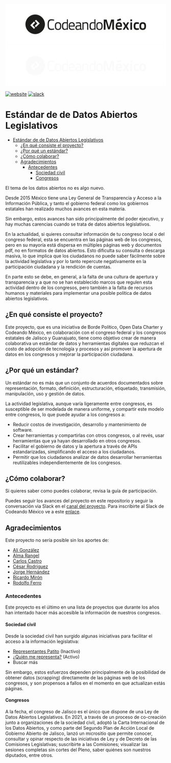 ![Logo Codeando México](/resources/images/logo-cmx.svg#gh-light-mode-only)
![Logo Codeando México](/resources/images/logo-cmx-blanco.svg#gh-dark-mode-only)


[![website](https://img.shields.io/badge/website-CodeandoMexico-00D88E.svg)](http://www.codeandomexico.org/)
[![slack](https://img.shields.io/badge/slack-CodeandoMexico-EC0E4F.svg)](http://slack.codeandomexico.org/)

# Estándar de de Datos Abiertos Legislativos

- [Estándar de de Datos Abiertos Legislativos](#estándar-de-de-datos-abiertos-legislativos)
  - [¿En qué consiste el proyecto?](#en-qué-consiste-el-proyecto)
  - [¿Por qué un estándar?](#por-qué-un-estándar)
  - [¿Cómo colaborar?](#cómo-colaborar)
  - [Agradecimientos](#agradecimientos)
    - [Antecedentes](#antecedentes)
      - [Sociedad civil](#sociedad-civil)
      - [Congresos](#congresos)

El tema de los datos abiertos no es algo nuevo.

Desde 2015 México tiene una Ley General de Transparencia y Acceso a la
Información Pública, y tanto el gobierno federal como los gobiernos estatales
han realizado muchos avances en esta materia.

Sin embargo, estos avances han sido principalmente del poder ejecutivo, y hay
muchas carencias cuando se trata de datos abiertos legislativos.

En la actualidad, si quieres consultar información de tu congreso local o del
congreso federal, esta se encuentra en las páginas web de los congresos, pero en
su mayoría está dispersa en múltiples páginas web y documentos pdf, no en
formatos de datos abiertos. Esto dificulta su consulta o descarga masiva, lo que
implica que los ciudadanos no puede saber fácilmente sobre la actividad
legislativa y por lo tanto repercute negativamente en la participación ciudadana
y la rendición de cuentas.

En parte esto se debe, en general, a la falta de una cultura de apertura y
transparencia y a que no se han establecido marcos que regulen esta actividad
dentro de los congresos, pero también a la falta de recursos humanos y
materiales para implementar una posible política de datos abiertos legislativos.

## ¿En qué consiste el proyecto?

Este proyecto, que es una iniciativa de Borde Político, Open Data Charter y
Codeando México, en colaboración con el congreso federal y los congresos
estatales de Jalisco y Guanajuato, tiene como objetivo crear de manera
colaborativa un estándar de datos y herramientas digitales que reduzcan el costo
de adopción de tecnología y procesos y así promover la apertura de datos en los
congresos y mejorar la participación ciudadana.

## ¿Por qué un estándar?

Un estándar no es más que un conjunto de acuerdos documentados sobre
representación, formato, definición, estructuración, etiquetado, transmisión,
manipulación, uso y gestión de datos.

La actividad legislativa, aunque varía ligeramente entre congresos, es
susceptible de ser modelada de manera uniforme, y compartir este modelo entre
congresos, lo que puede ayudar a los congresos a:

- Reducir costos de investigación, desarrollo y mantenimiento de software.
- Crear herramientas y compartirlas con otros congresos, o al revés, usar
  herramientas que ya hayan desarrollado en otros congresos.
- Facilitar el gobierno de datos y la apertura a través de APIs estandarizadas,
  simplificando el acceso a los ciudadanos.
- Permitir que los ciudadanos analizar de datos desarrollar herramientas
  reutilizables independientemente de los congresos.

## ¿Cómo colaborar?

Si quieres saber como puedes colaborar, revisa la guía de participación.

Puedes seguir los avances del proyecto en este repositorio y seguir la
conversación via Slack en el
[canal del proyecto](https://codeandomexico.slack.com/app_redirect?channel=CLSRKEBQW).
Para inscribirte al Slack de Codeando México ve a este
[enlace](http://slack.codeandomexico.org/).

## Agradecimientos

Este proyecto no sería posible sin los aportes de:

- [Ali González](https://github.com/basicavisual)
- [Alma Rangel](https://github.com/almarngl) 
- [Carlos Castro](https://github.com/carlitos)
- [César Rodríguez](https://github.com/MrCesar107)
- [Jorge Hernández](https://github.com/lesthack)
- [Ricardo Mirón](https://github.com/ricardomiron)
- [Rodolfo Ferro](https://github.com/RodolfoFerro)


### Antecedentes

Este proyecto es el último en una lista de proyectos que durante los años han intentado hacer más accesible la información de nuestros congresos. 
#### Sociedad civil

Desde la sociedad civil han surgido algunas iniciativas para facilitar el acceso
a la información legislativa:

- [Representantes Patito](http://representantes.pati.to/) (Inactivo)
- [¿Quién me representa?](http://www.quienmerepresenta.com/) (Activo)
- Buscar más

Sin embargo, estos esfuerzos dependen principalmente de la posibilidad de
obtener datos (scrapping) directamente de las páginas web de los congresos, y
son propensos a fallos en el momento en que actualizan estás páginas.

#### Congresos

A la fecha, el congreso de Jalisco es el único que dispone de una Ley de Datos
Abiertos Legislativos. En 2021, a través de un proceso de co-creación junto a
organizaciones de la sociedad civil, adoptó la Carta Internacional de los Datos
Abiertos, y como parte del Segundo Plan de Acción Local de Gobierno Abierto de
Jalisco, lanzó un micrositio que permite conocer, consultar y opinar respecto de
las iniciativas de Ley y de Decreto de las Comisiones Legislativas; suscribirte
a las Comisiones; visualizar las sesiones completas sin cortes del Pleno, saber
quiénes son nuestros diputados, entre otros.
